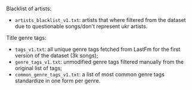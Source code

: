 Blacklist of artists:
- ```artists_blacklist_v1.txt```: artists that where filtered from the dataset due to questionable songs/don't represent ukr artists.

Title genre tags:
- ```tags_v1.txt```: all unique genre tags fetched from LastFm for the first version of the dataset (3k songs);
- ```genre_tags_v1.txt```: unmodified genre tags filtered manually from the original list of tags;
- ```common_genre_tags_v1.txt```: a list of most common genre tags standardize in one form per genre.